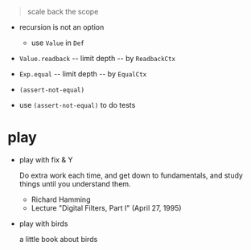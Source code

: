 > scale back the scope

- recursion is not an option

  - use `Value` in `Def`

- `Value.readback` -- limit depth -- by `ReadbackCtx`
- `Exp.equal` -- limit depth -- by `EqualCtx`

- `(assert-not-equal)`

- use `(assert-not-equal)` to do tests

# play

- play with fix & Y

  Do extra work each time,
  and get down to fundamentals,
  and study things until you understand them.
  - Richard Hamming
  - Lecture "Digital Filters, Part I" (April 27, 1995)

- play with birds

  a little book about birds
